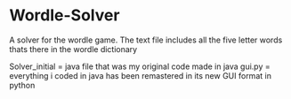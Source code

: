 # Wordle-Solver

A solver for the wordle game.
The text file includes all the five letter words thats there in the wordle dictionary

Solver_initial = java file that was my original code made in java
gui.py = everything i coded in java has been remastered in its new GUI format in python
